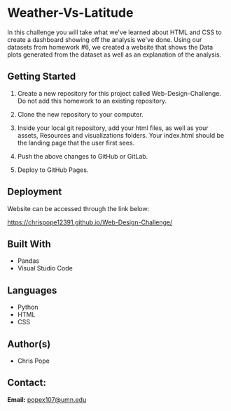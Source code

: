 # Weather-Vs-Latitude
In this challenge you will take what we've learned about HTML and CSS to create a dashboard showing off the analysis we've done. Using our datasets from homework #6,
we created a website that shows the Data plots generated from the dataset as well as an explanation of the analysis.

## Getting Started

1. Create a new repository for this project called Web-Design-Challenge. Do not add this homework to an existing repository.


2. Clone the new repository to your computer.


3. Inside your local git repository, add your html files, as well as your assets, Resources and visualizations folders. Your index.html should be the landing page that the user first sees.


4. Push the above changes to GitHub or GitLab.


5. Deploy to GitHub Pages.

## Deployment

Website can be accessed through the link below:

https://chrispope12391.github.io/Web-Design-Challenge/

## Built With

* Pandas
* Visual Studio Code

## Languages

* Python
* HTML
* CSS

## Author(s)

* Chris Pope

## Contact:

__Email:__ popex107@umn.edu